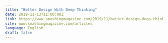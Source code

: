 ```yaml
---
title: "Better Design With Deep Thinking"
date: 2019-11-13T11:00:00Z
link: https://www.smashingmagazine.com/2019/11/better-design-deep-thinking/?utm_medium=RSS&utm_source=news.12bit.vn
site: www.smashingmagazine.com/articles
language: English
draft: false
---
```


